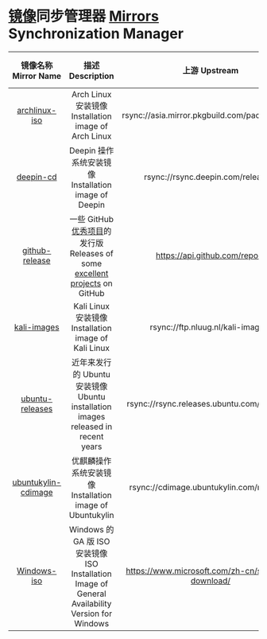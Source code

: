 # [镜像](https://drive.wzwtt.cf/mirrors/)同步管理器 [Mirrors](https://drive.wzwtt.cf/mirrors/) Synchronization Manager
| 镜像名称 Mirror Name    | 描述 Description | 上游 Upstream | 当前同步状态<br>Current Sync Status  |
| :----:        |    :----:   |         :----: |   :----:   |
| [archlinux-iso](https://drive.wzwtt.cf/mirrors/archlinux-iso/) | Arch Linux 安装镜像<br> Installation image of Arch Linux | rsync://asia.mirror.pkgbuild.com/packages/iso/ | [![archlinux-iso](https://github.com/wzwtt/mirror-sync/actions/workflows/archlinux-iso.yml/badge.svg)](https://github.com/wzwtt/mirror-sync/actions/workflows/archlinux-iso.yml) |
| [deepin-cd](https://drive.wzwtt.cf/mirrors/deepin-cd/) | Deepin 操作系统安装镜像<br> Installation image of Deepin | rsync://rsync.deepin.com/releases/ | [![deepin-cd](https://github.com/wzwtt/mirror-sync/actions/workflows/deepin-cd.yml/badge.svg)](https://github.com/wzwtt/mirror-sync/actions/workflows/deepin-cd.yml) |
|  [github-release](https://drive.wzwtt.cf/mirrors/github-release/current/) |  一些 GitHub [优秀项目](https://github.com/wzwtt/mirror-sync/blob/main/repos.yaml)的发行版<br> Releases of some [excellent projects](https://github.com/wzwtt/mirror-sync/blob/main/repos.yaml) on GitHub |  https://api.github.com/repos/ | [![github-release](https://github.com/wzwtt/mirror-sync/actions/workflows/github-release.yml/badge.svg)](https://github.com/wzwtt/mirror-sync/actions/workflows/github-release.yml) |
|  [kali-images](https://drive.wzwtt.cf/mirrors/kali-images/) |  Kali Linux 安装镜像<br> Installation image of Kali Linux |  rsync://ftp.nluug.nl/kali-images/ |  [![kali-images](https://github.com/wzwtt/mirror-sync/actions/workflows/kali-images.yml/badge.svg)](https://github.com/wzwtt/mirror-sync/actions/workflows/kali-images.yml) |
|  [ubuntu-releases](https://drive.wzwtt.cf/mirrors/ubuntu-releases/) |  近年来发行的 Ubuntu 安装镜像<br> Ubuntu installation images released in recent years  | rsync://rsync.releases.ubuntu.com/releases/  | [![ubuntu-releases](https://github.com/wzwtt/mirror-sync/actions/workflows/ubuntu-releases.yml/badge.svg)](https://github.com/wzwtt/mirror-sync/actions/workflows/ubuntu-releases.yml)  |
|  [ubuntukylin-cdimage](https://drive.wzwtt.cf/mirrors/ubuntukylin-cdimage/) | 优麒麟操作系统安装镜像<br> Installation image of Ubuntukylin  | rsync://cdimage.ubuntukylin.com/releases/  | [![ubuntukylin-cdimage](https://github.com/wzwtt/mirror-sync/actions/workflows/ubuntukylin-cdimage.yml/badge.svg)](https://github.com/wzwtt/mirror-sync/actions/workflows/ubuntukylin-cdimage.yml)  |
|  [Windows-iso](https://drive.wzwtt.cf/mirrors/Windows-iso/) | Windows 的 GA 版 ISO 安装镜像<br> ISO Installation Image of General Availability Version for Windows  | https://www.microsoft.com/zh-cn/software-download/  |  [![Windows-iso](https://github.com/wzwtt/mirror-sync/actions/workflows/Windows-iso.yml/badge.svg)](https://github.com/wzwtt/mirror-sync/actions/workflows/Windows-iso.yml) |
